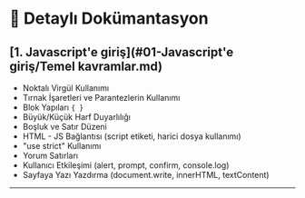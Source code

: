 # 📖 Detaylı Dokümantasyon

## [1. Javascript'e giriş](#01-Javascript'e giriş/Temel kavramlar.md)
- Noktalı Virgül Kullanımı
- Tırnak İşaretleri ve Parantezlerin Kullanımı
- Blok Yapıları `{ }`
- Büyük/Küçük Harf Duyarlılığı
- Boşluk ve Satır Düzeni
- HTML - JS Bağlantısı (script etiketi, harici dosya kullanımı)
- "use strict" Kullanımı
- Yorum Satırları
- Kullanıcı Etkileşimi (alert, prompt, confirm, console.log)
- Sayfaya Yazı Yazdırma (document.write, innerHTML, textContent)
  
---
